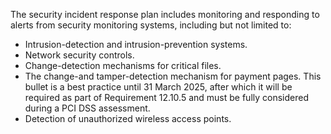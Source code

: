 The security incident response plan includes monitoring and responding to alerts from security monitoring systems, including but not limited to:

- Intrusion-detection and intrusion-prevention systems.
- Network security controls.
- Change-detection mechanisms for critical files.
- The change-and tamper-detection mechanism for payment pages. This bullet is a best practice until 31 March 2025, after which it will be required as part of Requirement 12.10.5 and must be fully considered during a PCI DSS assessment.
- Detection of unauthorized wireless access points.
